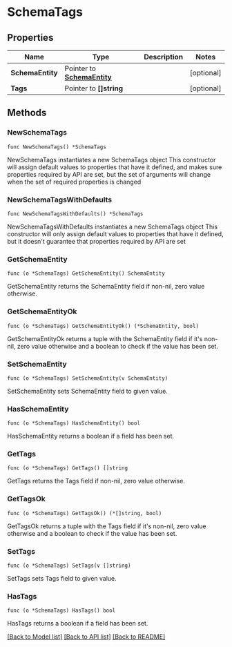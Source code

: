 # SchemaTags

## Properties

Name | Type | Description | Notes
------------ | ------------- | ------------- | -------------
**SchemaEntity** | Pointer to [**SchemaEntity**](SchemaEntity.md) |  | [optional] 
**Tags** | Pointer to **[]string** |  | [optional] 

## Methods

### NewSchemaTags

`func NewSchemaTags() *SchemaTags`

NewSchemaTags instantiates a new SchemaTags object
This constructor will assign default values to properties that have it defined,
and makes sure properties required by API are set, but the set of arguments
will change when the set of required properties is changed

### NewSchemaTagsWithDefaults

`func NewSchemaTagsWithDefaults() *SchemaTags`

NewSchemaTagsWithDefaults instantiates a new SchemaTags object
This constructor will only assign default values to properties that have it defined,
but it doesn't guarantee that properties required by API are set

### GetSchemaEntity

`func (o *SchemaTags) GetSchemaEntity() SchemaEntity`

GetSchemaEntity returns the SchemaEntity field if non-nil, zero value otherwise.

### GetSchemaEntityOk

`func (o *SchemaTags) GetSchemaEntityOk() (*SchemaEntity, bool)`

GetSchemaEntityOk returns a tuple with the SchemaEntity field if it's non-nil, zero value otherwise
and a boolean to check if the value has been set.

### SetSchemaEntity

`func (o *SchemaTags) SetSchemaEntity(v SchemaEntity)`

SetSchemaEntity sets SchemaEntity field to given value.

### HasSchemaEntity

`func (o *SchemaTags) HasSchemaEntity() bool`

HasSchemaEntity returns a boolean if a field has been set.

### GetTags

`func (o *SchemaTags) GetTags() []string`

GetTags returns the Tags field if non-nil, zero value otherwise.

### GetTagsOk

`func (o *SchemaTags) GetTagsOk() (*[]string, bool)`

GetTagsOk returns a tuple with the Tags field if it's non-nil, zero value otherwise
and a boolean to check if the value has been set.

### SetTags

`func (o *SchemaTags) SetTags(v []string)`

SetTags sets Tags field to given value.

### HasTags

`func (o *SchemaTags) HasTags() bool`

HasTags returns a boolean if a field has been set.


[[Back to Model list]](../README.md#documentation-for-models) [[Back to API list]](../README.md#documentation-for-api-endpoints) [[Back to README]](../README.md)


